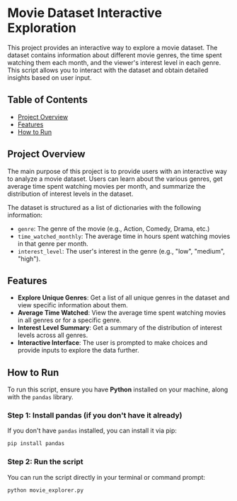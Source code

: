 # Movie Dataset Interactive Exploration

This project provides an interactive way to explore a movie dataset. The dataset contains information about different movie genres, the time spent watching them each month, and the viewer's interest level in each genre. This script allows you to interact with the dataset and obtain detailed insights based on user input.

## Table of Contents

- [Project Overview](#project-overview)
- [Features](#features)
- [How to Run](#how-to-run)
  
## Project Overview

The main purpose of this project is to provide users with an interactive way to analyze a movie dataset. Users can learn about the various genres, get average time spent watching movies per month, and summarize the distribution of interest levels in the dataset.

The dataset is structured as a list of dictionaries with the following information:

- `genre`: The genre of the movie (e.g., Action, Comedy, Drama, etc.)
- `time_watched_monthly`: The average time in hours spent watching movies in that genre per month.
- `interest_level`: The user's interest in the genre (e.g., "low", "medium", "high").

## Features

- **Explore Unique Genres**: Get a list of all unique genres in the dataset and view specific information about them.
- **Average Time Watched**: View the average time spent watching movies in all genres or for a specific genre.
- **Interest Level Summary**: Get a summary of the distribution of interest levels across all genres.
- **Interactive Interface**: The user is prompted to make choices and provide inputs to explore the data further.

## How to Run

To run this script, ensure you have **Python** installed on your machine, along with the `pandas` library.

### Step 1: Install pandas (if you don't have it already)

If you don't have `pandas` installed, you can install it via pip:

```bash
pip install pandas
```

### Step 2: Run the script
You can run the script directly in your terminal or command prompt:

```bash
python movie_explorer.py
```
